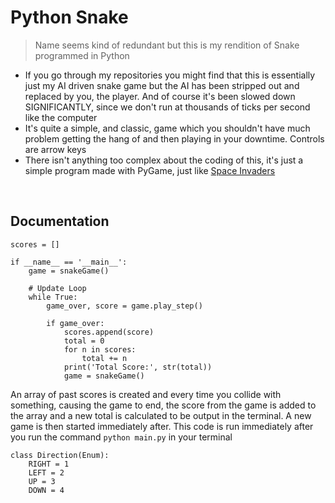 # Python Snake
> Name seems kind of redundant but this is my rendition of Snake programmed in Python

- If you go through my repositories you might find that this is essentially just my AI driven snake game but the AI has been stripped out and replaced by you, the player. And of course it's been slowed down SIGNIFICANTLY, since we don't run at thousands of ticks per second like the computer
- It's quite a simple, and classic, game which you shouldn't have much problem getting the hang of and then playing in your downtime. Controls are arrow keys
- There isn't anything too complex about the coding of this, it's just a simple program made with PyGame, just like [Space Invaders](https://www.github.com/Gyryk/SpaceInvaders)
<br>

## Documentation
```
scores = []

if __name__ == '__main__':
    game = snakeGame()

    # Update Loop
    while True:
        game_over, score = game.play_step()

        if game_over:
            scores.append(score)
            total = 0
            for n in scores:
                total += n
            print('Total Score:', str(total))
            game = snakeGame()
```
An array of past scores is created and every time you collide with something, causing the game to end, the score from the game is added to the array and a new total is calculated to be output in the terminal. A new game is then started immediately after. This code is run immediately after you run the command `python main.py` in your terminal

```
class Direction(Enum):
    RIGHT = 1
    LEFT = 2
    UP = 3
    DOWN = 4
```
